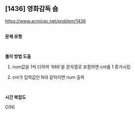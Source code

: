 ## [1436] 영화감독 숌

https://www.acmicpc.net/problem/1436
<br>
<br>

**문제 유형**

<br>

**풀이 방법 도출**

1. num값을 1씩 더하여 '666'을 문자열로 포함하면 cnt를 1 증가시킴

2. cnt가 입력값인 N과 같아지면 num 출력

<br>

**시간 복잡도**

O(N)